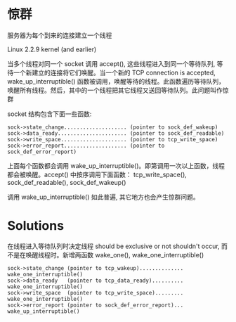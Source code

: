 # 惊群

服务器为每个到来的连接建立一个线程

Linux 2.2.9 kernel (and earlier)

当多个线程对同一个 socket 调用 accept(), 这些线程进入到同一个等待队列, 等待一个新建立的连接将它们唤醒。当一个新的 TCP connection is accepted, wake_up_interruptible() 函数被调用，唤醒等待的线程。此函数遍历等待队列，唤醒所有线程。然后，其中的一个线程把其它线程又送回等待队列。此问题叫作惊群

socket 结构包含下面一些函数:

    sock->state_change.................... (pointer to sock_def_wakeup)
    sock->data_ready...................... (pointer to sock_def_readable)
    sock->write_space..................... (pointer to tcp_write_space)
    sock->error_report.................... (pointer to sock_def_error_report)

上面每个函数都会调用 wake_up_interruptible()。即第调用一次以上函数，线程都会被唤醒。accept() 中按序调用下面函数： tcp_write_space(), sock_def_readable(), sock_def_wakeup()

调用 wake_up_interruptible() 如此普遍, 其它地方也会产生惊群问题。

# Solutions

在线程进入等待队列时决定线程 should be exclusive or not shouldn't occur, 而不是在唤醒线程时。新增两函数 wake_one(), wake_one_interruptible() 

    sock->state_change (pointer to tcp_wakeup).............. wake_one_interruptible()
    sock->data_ready   (pointer to tcp_data_ready).......... wake_one_interruptible()
    sock->write_space  (pointer to tcp_write_space)......... wake_one_interruptible()
    sock->error_report (pointer to sock_def_error_report)... wake_up_interruptible()